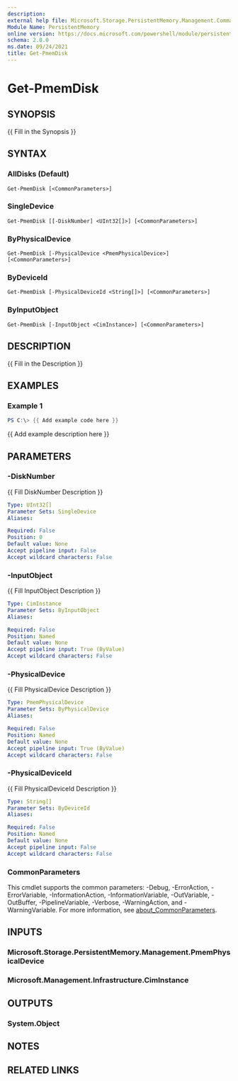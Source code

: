 ```yaml
---
description: 
external help file: Microsoft.Storage.PersistentMemory.Management.Commands.dll-Help.xml
Module Name: PersistentMemory
online version: https://docs.microsoft.com/powershell/module/persistentmemory/get-pmemdisk?view=windowsserver2022-ps&wt.mc_id=ps-gethelp
schema: 2.0.0
ms.date: 09/24/2021
title: Get-PmemDisk
---
```


# Get-PmemDisk

## SYNOPSIS
{{ Fill in the Synopsis }}

## SYNTAX

### AllDisks (Default)
```
Get-PmemDisk [<CommonParameters>]
```

### SingleDevice
```
Get-PmemDisk [[-DiskNumber] <UInt32[]>] [<CommonParameters>]
```

### ByPhysicalDevice
```
Get-PmemDisk [-PhysicalDevice <PmemPhysicalDevice>] [<CommonParameters>]
```

### ByDeviceId
```
Get-PmemDisk [-PhysicalDeviceId <String[]>] [<CommonParameters>]
```

### ByInputObject
```
Get-PmemDisk [-InputObject <CimInstance>] [<CommonParameters>]
```

## DESCRIPTION
{{ Fill in the Description }}

## EXAMPLES

### Example 1
```powershell
PS C:\> {{ Add example code here }}
```

{{ Add example description here }}

## PARAMETERS

### -DiskNumber
{{ Fill DiskNumber Description }}

```yaml
Type: UInt32[]
Parameter Sets: SingleDevice
Aliases:

Required: False
Position: 0
Default value: None
Accept pipeline input: False
Accept wildcard characters: False
```

### -InputObject
{{ Fill InputObject Description }}

```yaml
Type: CimInstance
Parameter Sets: ByInputObject
Aliases:

Required: False
Position: Named
Default value: None
Accept pipeline input: True (ByValue)
Accept wildcard characters: False
```

### -PhysicalDevice
{{ Fill PhysicalDevice Description }}

```yaml
Type: PmemPhysicalDevice
Parameter Sets: ByPhysicalDevice
Aliases:

Required: False
Position: Named
Default value: None
Accept pipeline input: True (ByValue)
Accept wildcard characters: False
```

### -PhysicalDeviceId
{{ Fill PhysicalDeviceId Description }}

```yaml
Type: String[]
Parameter Sets: ByDeviceId
Aliases:

Required: False
Position: Named
Default value: None
Accept pipeline input: False
Accept wildcard characters: False
```

### CommonParameters
This cmdlet supports the common parameters: -Debug, -ErrorAction, -ErrorVariable, -InformationAction, -InformationVariable, -OutVariable, -OutBuffer, -PipelineVariable, -Verbose, -WarningAction, and -WarningVariable. For more information, see [about_CommonParameters](http://go.microsoft.com/fwlink/?LinkID=113216).

## INPUTS

### Microsoft.Storage.PersistentMemory.Management.PmemPhysicalDevice

### Microsoft.Management.Infrastructure.CimInstance

## OUTPUTS

### System.Object
## NOTES

## RELATED LINKS

